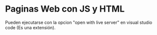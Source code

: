 # Paginas Web con JS y HTML
Pueden ejecutarse con la opcion "open with live server" en visual studio code (Es una extensión).
